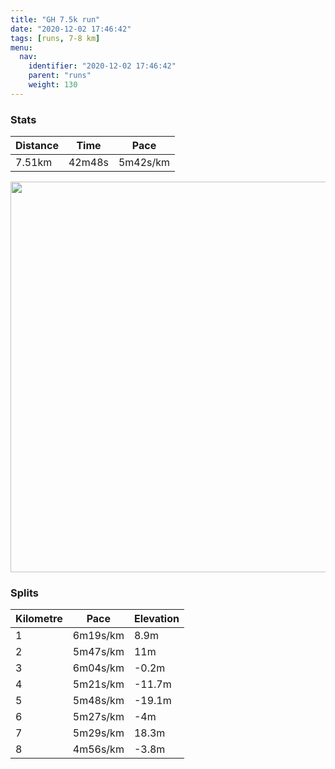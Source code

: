 ```yaml
---
title: "GH 7.5k run"
date: "2020-12-02 17:46:42"
tags: [runs, 7-8 km]
menu:
  nav:
    identifier: "2020-12-02 17:46:42"
    parent: "runs"
    weight: 130
---
```


### Stats

| Distance | Time | Pace |
|----------|------|------|
|7.51km|42m48s|5m42s/km|

<img src='https://maps.googleapis.com/maps/api/staticmap?maptype=terrain&path=enc:qjvdIn`rNMQK[OMyAmBa@b@cAz@[\MDUo@CUHa@Pc@f@s@Pg@`@u@`@k@NMLUh@CJiAH_@h@oAX[p@i@@]CQK[BQFUZa@LUPs@\q@\a@XOLCd@g@r@i@J[f@}@JIRo@HKL@ZFZh@Vv@LOZy@d@qB\w@Za@b@u@`@a@`@q@`AsA~@iBJKb@QVXNd@PZz@nAFRNTRf@Jj@NRTPP\x@xBn@xANTPL`@f@j@bAFFDEL]V[R[^}@tBmDFGz@uAxAkD\sA`@iAHGD?VNVJd@b@Z^TRT\Hl@a@vBM\[fACTBFLDXXFRALSh@{@zA_@bAIj@g@|BYfAADBDTB`@JX@XFVHJHz@TbAb@p@Nz@LtA^TLX_CP{@ZqBFSDi@VcANWbC{BD?b@^jAjAzBhCX\xEvEp@x@FFLBFLCRe@jAcA`EUf@e@xAc@`Ac@jAk@|BG`A@bAAx@OfACdA]rCMfDc@bC]hAG\?dCF~@DjA@r@Cl@It@CVIPEBYKoAg@QAI@]NUNiAlAo@l@YTUHgAPu@AMBYCV^JXC^K@{@kAKGg@EOKa@KIEIM_@{@QOIAa@Du@c@]EqA}@m@AYOq@{@QAg@VSLUHQN[b@EJEPUlBSjAGrAJpAGRW^Wn@QdAM\K~@INSPa@hA_@TOFWd@MHIAY^CHSZENMVK\C`@IXIPQNWHe@V_A^_AFy@TU@a@KUBQKg@g@OKwA[_@CCAGg@Fc@EIICi@Ki@Aa@D]TWDKC]_@OKC@e@x@UXk@l@e@^q@Zg@?MCI@kAp@k@n@]Tc@JM?EG@]JmBDYLQt@w@PWTq@^mBXk@Za@NIXK`@GZKd@IP@v@TVDl@Cd@Kf@Y|@ITD`@LBA@c@Ec@A_@CUC}AEyACaB@kAP{@RMr@o@lAoALWP}@J{BHo@Dw@Gu@AkAMiDC[Gc@IUIISICGEo@ISG?YRs@Z_Aj@g@TSBMHc@Ly@^S@GAMKYg@Oi@Y_DOg@c@u@Qm@IiAc@kBCcAEQ?WTk@Uw@OQg@kAEMBEJ?JLHPZb@&key=AIzaSyBPVQ_iynBzLujdhfLzy8Z-5zczbktE55k&size=800x800&scale=2&markers=color:yellow|label:S|53.36761,-2.55512&markers=color:green|label:F|53.36750000000001,-2.554640000000005' width='625' />

### Splits

| Kilometre | Pace | Elevation |
|------|------|-----------|
|1|6m19s/km|8.9m|
|2|5m47s/km|11m|
|3|6m04s/km|-0.2m|
|4|5m21s/km|-11.7m|
|5|5m48s/km|-19.1m|
|6|5m27s/km|-4m|
|7|5m29s/km|18.3m|
|8|4m56s/km|-3.8m|
